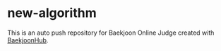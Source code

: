 # new-algorithm
This is an auto push repository for Baekjoon Online Judge created with [BaekjoonHub](https://github.com/BaekjoonHub/BaekjoonHub).
